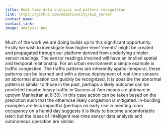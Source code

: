 ```yaml
---
title: Real-time data analysis and pattern recognition
link: https://github.com/AdaptiveCity/acp_server
contact_name:
contact_link:
image: analysis.png
---
```


Much of the work we are doing builds up to this significant opportunity. Firstly we wish to investigate how higher-level
'events' might be created and propagated through our platform derived from underlying simpler sensor readings. The sensor
readings involved will have an implied spatial and temporal relationship. For an urban environment a simple example is
traffic congestion. The traffic patterns are inherently spatio-temporal, these patterns can be learned and with a dense
deployment of real-time sensors an abnormal situation can quickly be recognized. It is possible the abnormal pattern is similar
to those in the past, perhaps a likely outcome can be predicted (maybe heavy traffic in Queens at 7am means a nightmare in
uptown Manhattan at 8:30). In this case action can be taken based on the prediction such that the otherwise likely congestion is
mitigated. In-building examples are less impactful (perhaps an early rise in meeting room occupancy on a humid day suggests it is
likely to become uncomfortable later) but the ideas of intelligent real-time sensor data analysis and autonomous operation are
similar.
 
